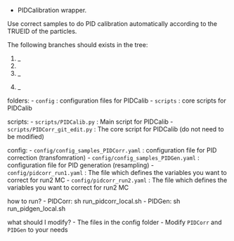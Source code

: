 * PIDCalibration wrapper.

Use correct samples to do PID calibration automatically according to the TRUEID of the particles.

The following branches should exists in the tree:
1. <track name>_<TRUEID>
2. <nTracks>
3. <track name>_<P>
4. <track name>_<PT>



folders:
    - `config` : configuration files for PIDCalib
    - `scripts` : core scripts for PIDCalib



scripts:
    - `scripts/PIDCalib.py` : Main script for PIDCalib
    - `scripts/PIDCorr_git_edit.py` : The core script for PIDCalib (do not need to be modified)


config:
    - `config/config_samples_PIDCorr.yaml` : configuration file for PID correction (transfomration)
    - `config/config_samples_PIDGen.yaml` : configuration file for PID generation (resampling)
    - `config/pidcorr_run1.yaml` : The file which defines the variables you want to correct for run2 MC
    - `config/pidcorr_run2.yaml` : The file which defines the variables you want to correct for run2 MC



how to run?
    - PIDCorr:  sh run_pidcorr_local.sh
    - PIDGen:   sh run_pidgen_local.sh



what should I modify?
    - The files in the config folder
    - Modify `PIDCorr` and `PIDGen` to your needs


